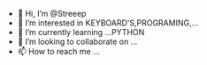 - 👋 Hi, I’m @Streeep
- 👀 I’m interested in KEYBOARD'S,PROGRAMING,...
- 🌱 I’m currently learning ...PYTHON
- 💞️ I’m looking to collaborate on ...
- 📫 How to reach me ...

<!---
Streeep/Streeep is a ✨ special ✨ repository because its `README.md` (this file) appears on your GitHub profile.
You can click the Preview link to take a look at your changes.
--->
